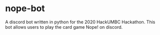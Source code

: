 # nope-bot
A discord bot written in python for the 2020 HackUMBC Hackathon.  This bot allows users to play the card game Nope! on discord.
